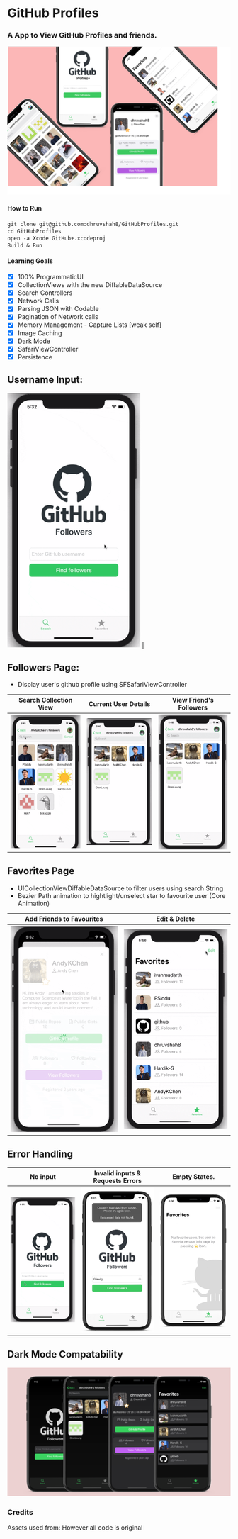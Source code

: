 # GitHub Profiles

### A App to View GitHub Profiles and friends. 

 ![](ScreenShots/allScreens.png)
 
 #### How to Run
 ``` 
 git clone git@github.com:dhruvshah8/GitHubProfiles.git
 cd GitHubProfiles
 open -a Xcode GitHub+.xcodeproj 
 Build & Run 
 ``` 
 
#### Learning Goals 
- [x] 100% ProgrammaticUI
- [x] CollectionViews with the new DiffableDataSource
- [x] Search Controllers
- [x] Network Calls
- [x] Parsing JSON with Codable
- [x] Pagination of Network calls
- [x] Memory Management - Capture Lists [weak self]
- [x] Image Caching
- [x] Dark Mode
- [x] SafariViewController
- [x] Persistence

## Username Input: 
   <img src="https://github.com/dhruvshah8/GitHubProfiles/blob/master/ScreenShots/Screen%20Recordings/screen1.gif?raw=true" width="300"> |

## Followers Page: 
- Display user's github profile using SFSafariViewController

| Search Collection View                     | Current User Details                          | View Friend's Followers                       |
| ------------------------------------------ | --------------------------------------------- | --------------------------------------------- |
| <img src="https://github.com/dhruvshah8/GitHubProfiles/blob/master/ScreenShots/Screen%20Recordings/collectionSearch.gif?raw=true" width="300"> | <img src="https://github.com/dhruvshah8/GitHubProfiles/blob/master/ScreenShots/Screen%20Recordings/userProfile.gif?raw=true" width="300">| <img src="https://github.com/dhruvshah8/GitHubProfiles/blob/master/ScreenShots/Screen%20Recordings/friendsFollowers.gif?raw=true" width="300"> |


## Favorites Page 
- UICollectionViewDiffableDataSource to filter users using search String 
- Bezier Path animation to hightlight/unselect star to favourite user (Core Animation)

| Add Friends to Favourites                  | Edit & Delete                                 | 
| ------------------------------------------ | --------------------------------------------- |  
| <img src="https://github.com/dhruvshah8/GitHubProfiles/blob/master/ScreenShots/Screen%20Recordings/addToFavourtie.gif?raw=true" width="300"> | <img src="https://github.com/dhruvshah8/GitHubProfiles/blob/master/ScreenShots/Screen%20Recordings/Favorites-edit.gif?raw=true" width="300">|


## Error Handling 

| No input                                   | Invalid inputs & Requests Errors              | Empty States.                                 |
| ------------------------------------------ | --------------------------------------------- | --------------------------------------------- |
| <img src="https://github.com/dhruvshah8/GitHubProfiles/blob/master/ScreenShots/Screen%20Recordings/error.gif?raw=true" width="300"> | <img src="https://github.com/dhruvshah8/GitHubProfiles/blob/master/ScreenShots/error2.jpg?raw=true" width="300">| <img src="https://github.com/dhruvshah8/GitHubProfiles/blob/master/ScreenShots/emptyState.jpg?raw=true" width="300"> |

## Dark Mode Compatability 
<img src="https://github.com/dhruvshah8/GitHubProfiles/blob/master/ScreenShots/darkMode.png?raw=true" width="800">

### Credits 
Assets used from: 
However all code is original 
